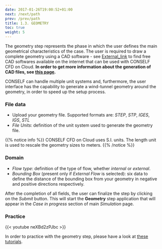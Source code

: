 ```yaml
---
date: 2017-01-26T19:00:52+01:00
next: /next/path
prev: /prev/path
title: 1.3. GEOMETRY
toc: true
weight: 5
---
```


The geometry step represents the phase in which the user defines the main geometrical characteristics of the case. The user is required to draw a complete geometry using a CAD software - see [External\_link](External_link "wikilink") to find free CAD softwares available on the internet that can be used with CONSELF CFD on Cloud. **In order to get more information about the generation of CAD files, see [this page](:CAD_file "wikilink").**

CONSELF can handle multiple unit systems and, furthermore, the user interface has the capability to generate a wind-tunnel geometry around the geometry, in order to speed up the setup process.

### File data

- Upload your geometry file. Supported formats are: *STEP*, *STP*, *IGES*, *IGS*, *STL*
- *File Units*: definition of the unit system used to generate the geometry file.

{{% notice info %}}
CONSELF CFD on Cloud uses S.I. units. The length unit is used to rescale the geometry sizes to meters.
{{% /notice %}}

### Domain

- *Flow type*: definition of the type of flow, whether *internal* or *external*.
- *Bounding Box* (present only if *External Flow* is selected): six data to define the distance of the bounding box from your geometry in negative and positive directions respectively.

After the completion of all fields, the user can finalize the step by clicking on the *Submit* button. This will start the **Geometry** step application that will appear in the *Case in progress* section of main *Simulation* page.

### Practice

{{< youtube neXBd2zPJbc >}}

In order to practice with the geometry step, please have a look at [these tutorials](:Category:Geometry "wikilink").